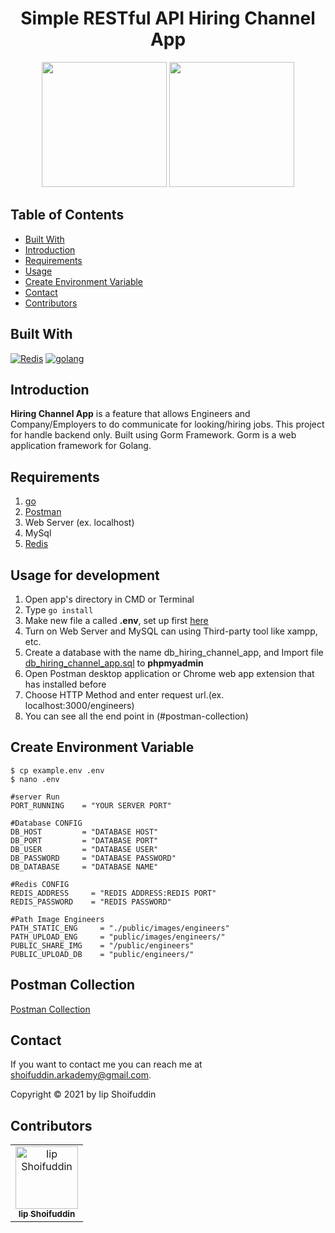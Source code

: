 <h1 align="center">Simple RESTful API Hiring Channel App</h1>
<p align="center">
  <img height="200" src="https://blog.golang.org/go-brand/Go-Logo/PNG/Go-Logo_Aqua.png"/>
  <img height ="200" src="https://download.logo.wine/logo/Redis/Redis-Logo.wine.png"/>
</p>

## Table of Contents

- [Built With](#built-with)
- [Introduction](#introduction)
- [Requirements](#requirements)
- [Usage](#usage-for-development)
- [Create Environment Variable](#create-environment-variable)
- [Contact](#contact)
- [Contributors](#contributors)

## Built With

[![Redis](https://img.shields.io/badge/Redis-v%206.15.9-%23D60620)](https://redis.io/)
[![golang](https://img.shields.io/badge/go-v%201.16-skyblue)](https://golang.org/)

## Introduction

<b>Hiring Channel App</b> is a feature that allows Engineers and Company/Employers to do communicate for looking/hiring jobs. This project for handle backend only. Built using Gorm Framework.
Gorm is a web application framework for Golang.

## Requirements

1. <a href="https://golang.org/">go</a>
2. <a href="https://www.getpostman.com/">Postman</a>
3. Web Server (ex. localhost)
4. MySql
5. [Redis](https://redis.io/)

## Usage for development

1. Open app's directory in CMD or Terminal
2. Type `go install`
3. Make new file a called **.env**, set up first [here](#create-environment-variable)
4. Turn on Web Server and MySQL can using Third-party tool like xampp, etc.
5. Create a database with the name db_hiring_channel_app, and Import file [db_hiring_channel_app.sql](db_hiring_channel_app.sql) to **phpmyadmin**
6. Open Postman desktop application or Chrome web app extension that has installed before
7. Choose HTTP Method and enter request url.(ex. localhost:3000/engineers)
8. You can see all the end point in (#postman-collection)

## Create Environment Variable

```
$ cp example.env .env
$ nano .env
```

```
#server Run
PORT_RUNNING    = "YOUR SERVER PORT"

#Database CONFIG
DB_HOST         = "DATABASE HOST"
DB_PORT         = "DATABASE PORT"
DB_USER         = "DATABASE USER"
DB_PASSWORD     = "DATABASE PASSWORD"
DB_DATABASE     = "DATABASE NAME"

#Redis CONFIG
REDIS_ADDRESS     = "REDIS ADDRESS:REDIS PORT"
REDIS_PASSWORD    = "REDIS PASSWORD"

#Path Image Engineers
PATH_STATIC_ENG     = "./public/images/engineers"
PATH_UPLOAD_ENG     = "public/images/engineers/"
PUBLIC_SHARE_IMG    = "/public/engineers"
PUBLIC_UPLOAD_DB    = "public/engineers/"
```

## Postman Collection

<a href="https://raw.githubusercontent.com/iipshoifuddin/gohiringchannels/main/HiringChannels.postman_collection.json">Postman Collection</a>

## Contact

If you want to contact me you can reach me at <shoifuddin.arkademy@gmail.com>.

Copyright © 2021 by Iip Shoifuddin

## Contributors

<center>
  <table>
    <tr>
      <td align="center">
        <a href="https://github.com/iipshoifuddin">
          <img width="100" src="https://github.githubassets.com/images/modules/logos_page/Octocat.png" alt="Iip Shoifuddin"><br/>
          <sub><b>Iip Shoifuddin</b></sub>
        </a>
      </td>
    </tr>
  </table>
</center>
